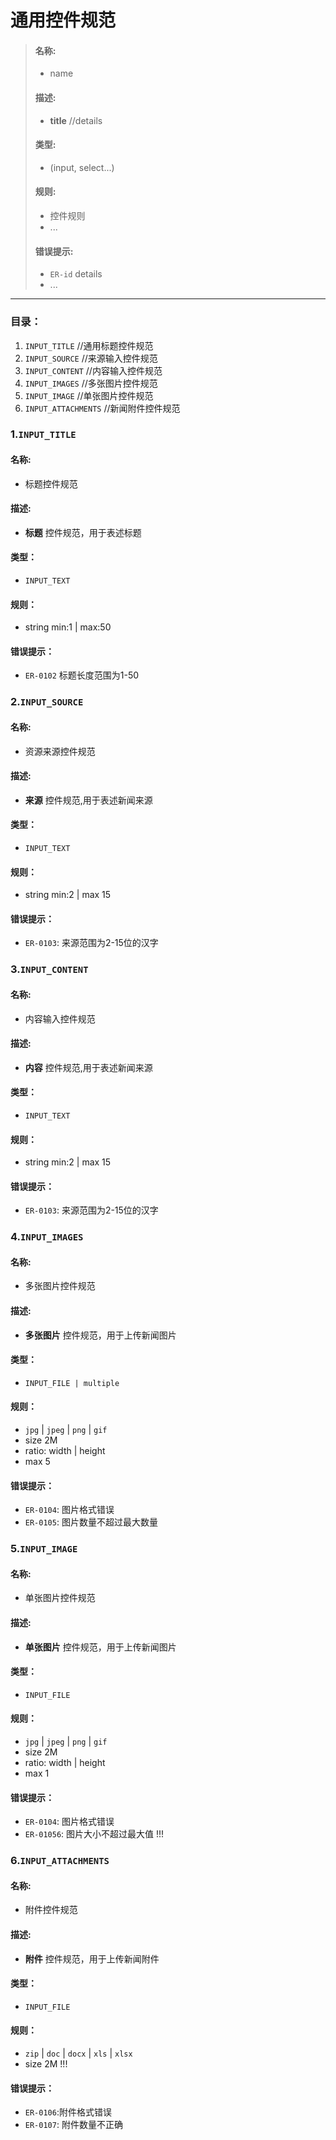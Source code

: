 # 通用控件规范

> #### 名称: 
> + name
> 
> #### 描述: 
> 
> + **title** //details
> 
> #### 类型: 
> 	+ (input, select...)
> 
> #### 规则: 
> 
> 	+ 控件规则
>  + ...
> 
> #### 错误提示: 
> + `ER-id` details
> + ...

----

### 目录：
1. `INPUT_TITLE`       //通用标题控件规范
2. `INPUT_SOURCE`      //来源输入控件规范
3. `INPUT_CONTENT`     //内容输入控件规范
4. `INPUT_IMAGES`      //多张图片控件规范
5. `INPUT_IMAGE`       //单张图片控件规范
6. `INPUT_ATTACHMENTS` //新闻附件控件规范


### 1.`INPUT_TITLE`

#### 名称: 

+ 标题控件规范

#### 描述: 

+ **标题** 控件规范，用于表述标题

#### 类型：

+ `INPUT_TEXT`

#### 规则：

+ string min:1 | max:50

#### 错误提示：

+ `ER-0102` 标题长度范围为1-50

### 2.`INPUT_SOURCE`

#### 名称: 

+ 资源来源控件规范

#### 描述: 

+ **来源** 控件规范,用于表述新闻来源

#### 类型：

+ `INPUT_TEXT`

#### 规则：

+ string min:2 | max 15

#### 错误提示：

+ `ER-0103`: 来源范围为2-15位的汉字

### 3.`INPUT_CONTENT`

#### 名称: 

+ 内容输入控件规范

#### 描述: 

+ **内容** 控件规范,用于表述新闻来源

#### 类型：

+ `INPUT_TEXT`

#### 规则：

+ string min:2 | max 15

#### 错误提示：

+ `ER-0103`: 来源范围为2-15位的汉字

### 4.`INPUT_IMAGES`

#### 名称: 

+ 多张图片控件规范

#### 描述: 

+ **多张图片** 控件规范，用于上传新闻图片

#### 类型：

+ `INPUT_FILE | multiple`

#### 规则：

+ `jpg` | `jpeg` | `png` | `gif`
+ size 2M
+ ratio: width | height
+ max 5

#### 错误提示：

+ `ER-0104`: 图片格式错误
+ `ER-0105`: 图片数量不超过最大数量

### 5.`INPUT_IMAGE`

#### 名称: 

+ 单张图片控件规范

#### 描述: 

+ **单张图片** 控件规范，用于上传新闻图片

#### 类型：

+ `INPUT_FILE`

#### 规则：

+ `jpg` | `jpeg` | `png` | `gif`
+ size 2M
+ ratio: width | height
+ max 1

#### 错误提示：

+ `ER-0104`: 图片格式错误
+ `ER-01056`: 图片大小不超过最大值 !!!

### 6.`INPUT_ATTACHMENTS`

#### 名称: 

+ 附件控件规范

#### 描述: 

+ **附件** 控件规范，用于上传新闻附件

#### 类型：

+ `INPUT_FILE`

#### 规则：

+ `zip` | `doc` | `docx` | `xls` | `xlsx`
+ size 2M !!!

#### 错误提示：

* `ER-0106`:附件格式错误
* `ER-0107`: 附件数量不正确 